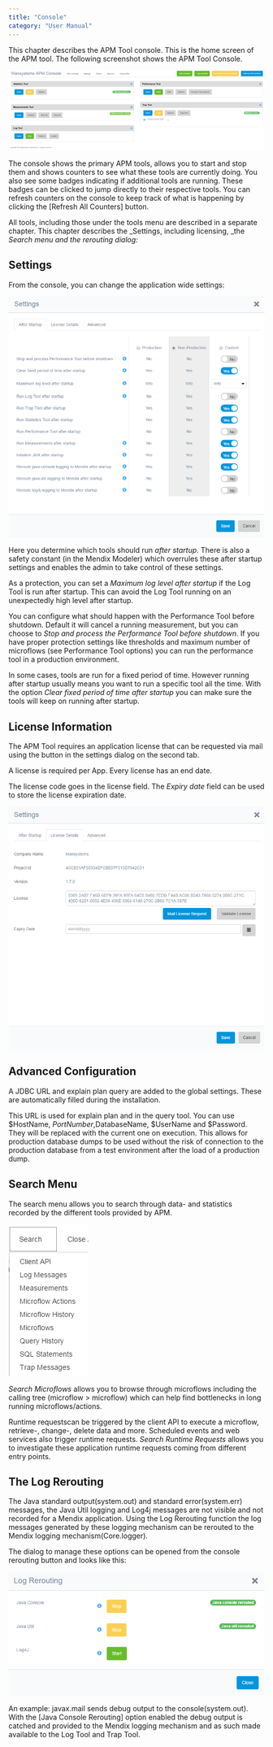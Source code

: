 ```yaml
---
title: "Console"
category: "User Manual"
---
```

This chapter describes the APM Tool console. This is the home screen of the APM tool. The following screenshot shows the APM Tool Console.

 ![](attachments/Console/Overview.png)

The console shows the primary APM tools, allows you to start and stop them and shows counters to see what these tools are currently doing. You also see some badges indicating if additional tools are running. These badges can be clicked to jump directly to their respective tools. You can refresh counters on the console to keep track of what is happening by clicking the [Refresh All Counters] button.

All tools, including those under the tools menu are described in a separate chapter. This chapter describes the _Settings, including licensing, _the _Search menu and the rerouting dialog:_

## Settings

From the console, you can change the application wide settings:

 ![](attachments/Console/Settings_After_Startup.png)

Here you determine which tools should run _after startup_. There is also a safety constant (in the Mendix Modeler) which overrules these after startup settings and enables the admin to take control of these settings.

As a protection, you can set a _Maximum log level after startup_ if the Log Tool is run after startup. This can avoid the Log Tool running on an unexpectedly high level after startup.

You can configure what should happen with the Performance Tool before shutdown. Default it will cancel a running measurement, but you can choose to _Stop and process the Performance Tool before shutdown_. If you have proper protection settings like thresholds and maximum number of microflows (see Performance Tool options) you can run the performance tool in a production environment.

In some cases, tools are run for a fixed period of time. However running after startup usually means you want to run a specific tool all the time. With the option _Clear fixed period of time after startup_ you can make sure the tools will keep on running after startup.

## License Information

The APM Tool requires an application license that can be requested via mail using the button in the settings dialog on the second tab.

A license is required per App. Every license has an end date.

The license code goes in the license field. The _Expiry date_ field can be used to store the license expiration date.

![](attachments/Console/Settings_License.png)

## Advanced Configuration

 A JDBC URL and explain plan query are added to the global settings. These are automatically filled during the installation.

This URL is used for explain plan and in the query tool. You can use $HostName, $PortNumber,$DatabaseName, $UserName and $Password. They will be replaced with the current one on execution. This allows for production database dumps to be used without the risk of connection to the production database from a test environment after the load of a production dump.

## Search Menu

The search menu allows you to search through data- and statistics recorded by the different tools provided by APM.

 ![](attachments/Console/Search_Menu.png)

_Search Microflows_ allows you to browse through microflows including the calling tree (microflow > microflow) which can help find bottlenecks in long running microflows/actions.

Runtime requestscan be triggered by the client API to execute a microflow, retrieve-, change-, delete data and more. Scheduled events and web services also trigger runtime requests. _Search Runtime Requests_ allows you to investigate these application runtime requests coming from different entry points.

## The Log Rerouting

The Java standard output(system.out) and standard error(system.err) messages, the Java Util logging and Log4j messages are not visible and not recorded for a Mendix application. Using the Log Rerouting function the log messages generated by these logging mechanism can be rerouted to the Mendix logging mechanism(Core.logger).

The dialog to manage these options can be opened from the console rerouting button and looks like this:

![](attachments/Console/Log_Rerouting.png)                       

An example: javax.mail sends debug output to the console(system.out). With the [Java Console Rerouting] option enabled the debug output is catched and provided to the Mendix logging mechanism and as such made available to the Log Tool and Trap Tool.
